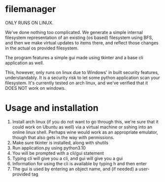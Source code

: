 # filemanager
ONLY RUNS ON LINUX.

We've done nothing too complicated. We generate a simple internal filesystem representation of an existing (os based) filesystem using BFS, and then we make virtual updates to items there, and reflect those changes in the actual os provided filesystem.

The program features a simple gui made using tkinter and a base cli application as well. 

This, however, only runs on linux due to Windows' in built security features, understandably. It is a security risk to let some python application scan your filesystem. It's currently tested on arch linux, and we've verified that it DOES NOT work on windows. 

# Usage and installation
1. Install arch linux (if you do not want to go through this, we're sure that it could work on Ubuntu as well) via a virtual machine or sshing into an online linux shell. Perhaps wine would work as an appropriate emulator, though that also gets in the way with permissions.
2. Make sure tkinter is installed, along with shutils
3. Run application.py using python3.10
4. You will be prompted with a cli/gui statement
5. Typing cli will give you a cli, and gui will give you a gui
6. Information for using the cli is available by typing h and then enter
7. The gui is used by entering an object name, and (if needed) a user-provided tag
